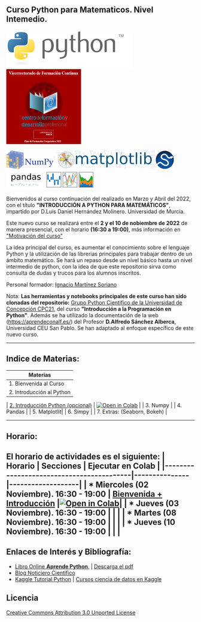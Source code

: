 
## **Curso Python para Matematicos. Nivel Intemedio.**

[![Python](./images/Python_logo_and_wordmark.png)](https://www.python.org) 
<img alt="download" src="./images/Formacion.png" width="200" height="200" />

[![Numpy](./images/NumPy_logo.png)](https://www.numpy.org)[![Matplotlib](./images/Matplotlib_logo.png)](https://matplotlib.org)[![Scipy](./images/scipy.png)](https://scipy.org)[![Pandas](./images/Pandas_logo.png)](https://pandas.pydata.org)

Bienvenidos al curso continuación del realizado en Marzo y Abril del 2022, con el título **"INTRODUCCIÓN A PYTHON PARA MATEMÁTICOS"**, impartido por D.Luis Daniel Hernández Molinero. Universidad de Murcia.

Este nuevo curso se realizará entre el **2 y el 10 de nobiembre de 2022** de manera presencial, con el horario **(16:30 a 19:00)**, más información en ["Motivación del curso"](./extras/Motivacion.md)

La idea principal del curso, es aumentar el conocimiento sobre el lenguaje Python y la utilización de las librerias principales para trabajar dentro de un ámbito matemático. Se hará un repaso desde un nivel básico hasta un nivel intermedio de python, con la idea de que este repositorio sirva como consulta de dudas y trucos para los alumnos inscritos.

Personal formador: [Ignacio Martínez Soriano](https://www.linkedin.com/in/imsoriano/)

Nota: **Las herramientas y notebooks principales de este curso han sido clonadas del repositorio:** [Grupo Python Cientifico de la Universidad de Concepción CPC21](https://github.com/PythonUdeC/CPC21), del curso **"Introducción a la Programación en Python"**. Además se ha utilizado la documentación de la web (https://aprendeconalf.es/) del Profesor **D.Alfredo Sánchez Alberca**, Universidad CEU San Pablo. 
Se han adaptado al enfoque específico de este nuevo curso.

-------------
## Indice de Materias:
| Materias                                 |
|------------------------------------------|
| 1. Bienvenida al Curso |
| 2. Introducción al Python |

| [2. Introducción Python (opcional)](https://nbviewer.org/github/NachusS/Curso-Python-para-Matematicos-Nivel-Intermedio/blob/main/notebooks/01-Programacion-en-Python.ipynb) | [![Open in Colab](https://colab.research.google.com/assets/colab-badge.svg)](https://colab.research.google.com/github/NachusS/Curso-Python-para-Matematicos-Nivel-Intermedio/blob/main/notebooks/.ipynb_checkpoints/01-Programacion-en-Python-checkpoint.ipynb) |
| 3. Numpy |
| 4. Pandas |
| 5. Matplotlit|
| 6. Simpy |
| 7. Extras: (Seaborn, Bokeh) |

-------------
## Horario:


El horario de actividades es el siguiente:
| Horario                                  | Secciones     | Ejecutar en Colab |
|------------------------------------------|---------------|-------------------|
| * Miercoles (02 Noviembre). 16:30 - 19:00 | [Bienvenida + Introducción](https://github.com/NachusS/Curso-Python-para-Matematicos-Nivel-Intermedio/blob/main/extras/00-Introduccion.md) |[![Open in Colab](https://colab.research.google.com/assets/colab-badge.svg)](https://colab.research.google.com/github/NachusS/Curso-Python-para-Matematicos-Nivel-Intermedio/blob/main/notebooks/01-Programacion-en-Python.ipynb)|
| * Jueves (03 Noviembre). 16:30 - 19:00    |  | |
| * Martes (08 Noviembre). 16:30 - 19:00    |  | |
| * Jueves (10 Noviembre). 16:30 - 19:00    |  | |
----------------------
## Enlaces de Interés y Bibliografía:
* [Libro Online **Aprende Python**.](https://aprendepython.es/) | [Descarga el pdf](https://aprendepython.es/_downloads/907b5202c1466977a8d6bd3a2641453f/aprendepython.pdf)
* [Blog Noticiero Cientifico](https://astrojuanlu.substack.com/)
* [Kaggle Tutorial Python](https://www.kaggle.com/learn/python) | [Cursos ciencia de datos en Kaggle](https://www.kaggle.com/learn)

## Licencia
[Creative Commons Attribution 3.0 Unported License](http://creativecommons.org/licenses/by/3.0/deed.es)



